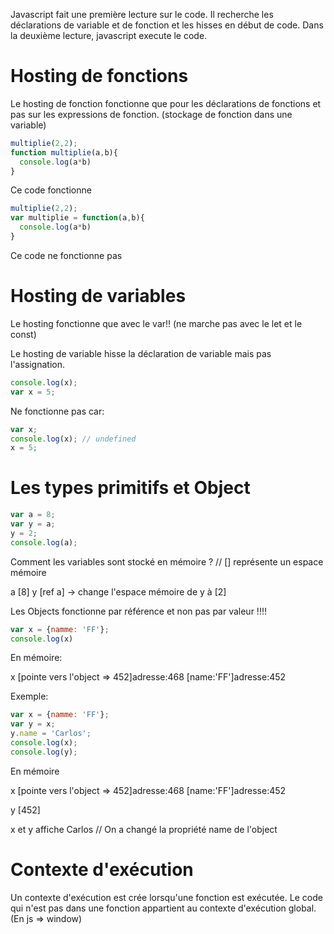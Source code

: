 Javascript fait une première lecture sur le code.
Il recherche les déclarations de variable et de fonction et les hisses en début de code.
Dans la deuxième lecture, javascript execute le code.

# Hosting de fonctions

Le hosting de fonction fonctionne que pour les déclarations de fonctions et pas sur les expressions de fonction.
(stockage de fonction dans une variable)

```Javascript
multiplie(2,2);
function multiplie(a,b){
  console.log(a*b)
}
```
Ce code fonctionne
```Javascript
multiplie(2,2);
var multiplie = function(a,b){
  console.log(a*b)
}
```
Ce code ne fonctionne pas

# Hosting de variables

Le hosting fonctionne que avec le var!! (ne marche pas avec le let et le const)

Le hosting de variable hisse la déclaration de variable mais pas l'assignation.
```Javascript
console.log(x);
var x = 5;
```
Ne fonctionne pas car:
```Javascript
var x;
console.log(x); // undefined
x = 5;
```
# Les types primitifs et Object
```Javascript
var a = 8;
var y = a;
y = 2;
console.log(a);
```
Comment les variables sont stocké en mémoire ?
// [] représente un espace mémoire

a [8]
y [ref a]
-> change l'espace mémoire de y à [2]

Les Objects fonctionne par référence et non pas par valeur !!!!
```Javascript
var x = {namme: 'FF'};
console.log(x)
```
En mémoire:

x [pointe vers l'object => 452]adresse:468             [name:'FF']adresse:452

Exemple:
```Javascript
var x = {namme: 'FF'};
var y = x;
y.name = 'Carlos';
console.log(x);
console.log(y);
```
En mémoire

x [pointe vers l'object => 452]adresse:468             [name:'FF']adresse:452

y [452]

x et y affiche Carlos // On a changé la propriété name de l'object

# Contexte d'exécution

Un contexte d'exécution est crée lorsqu'une fonction est exécutée.
Le code qui n'est pas dans une fonction appartient au contexte d'exécution global. (En js => window)










